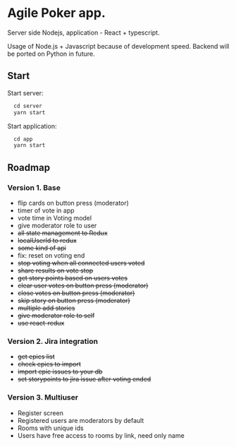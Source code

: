 # Agile Poker app.

Server side Nodejs, application - React + typescript.

Usage of Node.js + Javascript because of development speed. Backend will be ported on Python in future.

## Start

Start server:

```javascript
  cd server
  yarn start
```

Start application:

```javascript
  cd app
  yarn start
```

## Roadmap

### Version 1. Base
* flip cards on button press (moderator)
* timer of vote in app
* vote time in Voting model
* give moderator role to user
* ~~all state management to Redux~~
* ~~localUserId to redux~~
* ~~some kind of api~~
* fix: reset on voting end
* ~~stop voting when all connected users voted~~
* ~~share results on vote stop~~
* ~~get story points based on users votes~~
* ~~clear user votes on button press (moderator)~~
* ~~close votes on button press (moderator)~~
* ~~skip story on button press (moderator)~~
* ~~multiple add stories~~
* ~~give moderator role to self~~
* ~~use react-redux~~

### Version 2. Jira integration
* ~~get epics list~~
* ~~check epics to import~~
* ~~import epic issues to your db~~
* ~~set storypoints to jira issue after voting ended~~

### Version 3. Multiuser
* Register screen
* Registered users are moderators by default
* Rooms with unique ids
* Users have free access to rooms by link, need only name